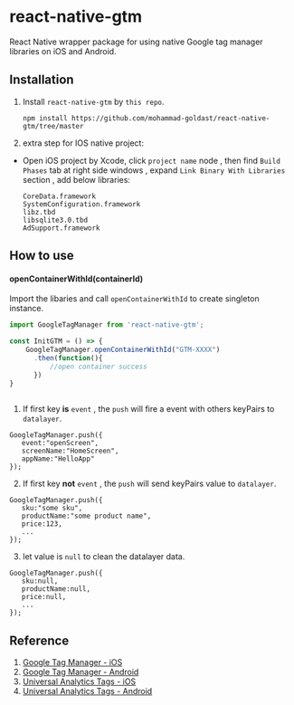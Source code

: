 # react-native-gtm
React Native wrapper package for using native Google tag manager libraries on iOS and Android.

## Installation


1. Install `react-native-gtm` by  `this repo`.

    ```
    npm install https://github.com/mohammad-goldast/react-native-gtm/tree/master
    ```

2. extra step for IOS native project: 

- Open iOS project by Xcode, click `project name` node , then find `Build Phases` tab at right side windows , expand `Link Binary With Libraries` section , add below libraries:
    
    ```
    CoreData.framework
    SystemConfiguration.framework
    libz.tbd
    libsqlite3.0.tbd
    AdSupport.framework
    ```

## How to use

#### openContainerWithId(containerId)
Import the libaries and call `openContainerWithId` to create singleton instance.
```js
import GoogleTagManager from 'react-native-gtm';
```

```js
const InitGTM = () => {
    GoogleTagManager.openContainerWithId("GTM-XXXX")
      .then(function(){
          //open container success
      })
}
    
```

1. If first key **is** `event` , the `push` will fire a event with others keyPairs to `datalayer`. 

```
GoogleTagManager.push({
   event:"openScreen",
   screenName:"HomeScreen",
   appName:"HelloApp"
});
```
    
2. If first key **not** `event` , the `push` will send keyPairs value to `datalayer`. 

```
GoogleTagManager.push({
   sku:"some sku",
   productName:"some product name",
   price:123,
   ...
});
```

3. let value is `null` to clean the datalayer data. 

```
GoogleTagManager.push({
   sku:null,
   productName:null,
   price:null,
   ...
});
```

 
## Reference
1. [Google Tag Manager - iOS](https://developers.google.com/tag-manager/ios/v3/)
2. [Google Tag Manager - Android](https://developers.google.com/tag-manager/android/v4/#getting-started)
3. [Universal Analytics Tags - iOS](https://developers.google.com/tag-manager/ios/v3/ua)
4. [Universal Analytics Tags - Android](https://developers.google.com/tag-manager/android/v4/ua)

